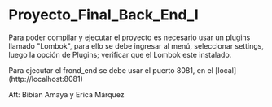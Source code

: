 # Proyecto_Final_Back_End_I

Para poder compilar y ejecutar el proyecto es necesario usar un plugins llamado "Lombok", para ello se debe ingresar al menú, seleccionar settings, luego la opción de Plugins; verificar que el Lombok este instalado.


Para ejecutar el frond_end se debe usar el puerto 8081, en el [local] (http://localhost:8081)

Att: Bibian Amaya y Erica Márquez

